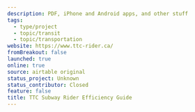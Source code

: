 ```yaml
---
description: PDF, iPhone and Android apps, and other stuff
tags:
  - type/project
  - topic/transit
  - topic/transportation
website: https://www.ttc-rider.ca/
fromBreakout: false
launched: true
online: true
source: airtable original
status_project: Unknown
status_contributor: Closed
feature: false
title: TTC Subway Rider Efficiency Guide
---
```


